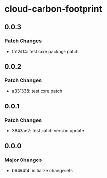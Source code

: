 # cloud-carbon-footprint

## 0.0.3

### Patch Changes

- fa12d14: test core package patch

## 0.0.2

### Patch Changes

- a331338: test core patch

## 0.0.1

### Patch Changes

- 3843ae2: test patch version update

## 0.0.0

### Major Changes

- b6464f4: initialize changesets
